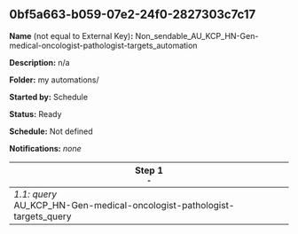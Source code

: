 ## 0bf5a663-b059-07e2-24f0-2827303c7c17

**Name** (not equal to External Key)**:** Non_sendable_AU_KCP_HN-Gen-medical-oncologist-pathologist-targets_automation

**Description:** n/a

**Folder:** my automations/

**Started by:** Schedule

**Status:** Ready

**Schedule:** Not defined

**Notifications:** _none_


| Step 1<br>_<small>-</small>_ |
| --- |
| _1.1: query_<br>AU_KCP_HN-Gen-medical-oncologist-pathologist-targets_query |
